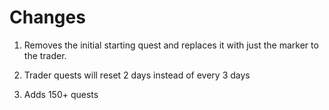 # Changes

1. Removes the initial starting quest and replaces it with just the marker to the trader.

2. Trader quests will reset 2 days instead of every 3 days

3. Adds 150+ quests